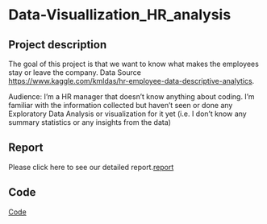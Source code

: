 # Data-Visuallization_HR_analysis

## Project description
The goal of this project is that we want to know what makes the employees stay or leave the company. Data Source https://www.kaggle.com/kmldas/hr-employee-data-descriptive-analytics. 

Audience: I’m a HR manager that doesn’t know anything about coding. I’m familiar with the information collected but haven’t seen or done any Exploratory Data Analysis or visualization for it yet (i.e. I don’t know any summary statistics or any insights from the data)

## Report
Please click here to see our detailed report.[report](
https://github.com/hongjungg666/Data-Visuallization_HR_analysis/blob/master/Final%20Presentation.pdf)

## Code
[Code](https://github.com/hongjungg666/Data-Visuallization_HR_analysis/blob/master/Code%20-%20Group%2011.pdf)
